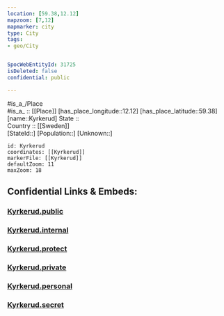 ```yaml
---
location: [59.38,12.12] 
mapzoom: [7,12] 
mapmarker: city 
type: City
tags:
- geo/City


SpocWebEntityId: 31725
isDeleted: false
confidential: public

---
```

#is_a_/Place  
#is_a_ :: [[Place]] 
[has_place_longitude::12.12] 
[has_place_latitude::59.38] 
[name::Kyrkerud] 
State ::  
Country :: [[Sweden]]  
[StateId::] 
[Population::] 
[Unknown::] 


```leaflet
id: Kyrkerud
coordinates: [[Kyrkerud]] 
markerFile: [[Kyrkerud]] 
defaultZoom: 11 
maxZoom: 18
```


## Confidential Links & Embeds: 

### [Kyrkerud.public](/_public/\Earth\Continent\Europe\Europe~North\Sweden\Provinces~Sweden\Värmland\CityKyrkerud.public.md) 

### [Kyrkerud.internal](/_internal/\Earth\Continent\Europe\Europe~North\Sweden\Provinces~Sweden\Värmland\CityKyrkerud.internal.md) 

### [Kyrkerud.protect](/_protect/\Earth\Continent\Europe\Europe~North\Sweden\Provinces~Sweden\Värmland\CityKyrkerud.protect.md) 

### [Kyrkerud.private](/_private/\Earth\Continent\Europe\Europe~North\Sweden\Provinces~Sweden\Värmland\CityKyrkerud.private.md) 

### [Kyrkerud.personal](/_personal/\Earth\Continent\Europe\Europe~North\Sweden\Provinces~Sweden\Värmland\CityKyrkerud.personal.md) 

### [Kyrkerud.secret](/_secret/\Earth\Continent\Europe\Europe~North\Sweden\Provinces~Sweden\Värmland\CityKyrkerud.secret.md)

